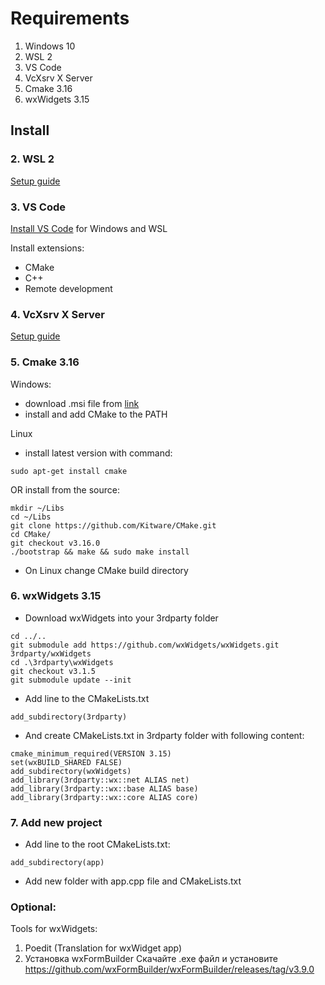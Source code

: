 # Requirements

1. Windows 10
2. WSL 2
3. VS Code
4. VcXsrv X Server
5. Cmake 3.16
6. wxWidgets 3.15

## Install

### 2. WSL 2

[Setup guide](https://docs.microsoft.com/en-us/windows/wsl/install-win10)

### 3. VS Code

[Install VS Code](https://code.visualstudio.com/) for Windows and WSL

Install extensions:
- CMake
- C++
- Remote development

### 4. VcXsrv X Server

[Setup guide](https://medium.com/javarevisited/using-wsl-2-with-x-server-linux-on-windows-a372263533c3)

### 5. Cmake 3.16

Windows:
- download .msi file from [link](https://github.com/Kitware/CMake/releases/tag/v3.16.8)
- install and add CMake to the PATH

Linux
- install latest version with command:
```
sudo apt-get install cmake
```
OR install from the source:
```
mkdir ~/Libs
cd ~/Libs
git clone https://github.com/Kitware/CMake.git
cd CMake/
git checkout v3.16.0
./bootstrap && make && sudo make install
```
- On Linux change CMake build directory

### 6. wxWidgets 3.15

- Download wxWidgets into your 3rdparty folder

```
cd ../..
git submodule add https://github.com/wxWidgets/wxWidgets.git  3rdparty/wxWidgets
cd .\3rdparty\wxWidgets
git checkout v3.1.5
git submodule update --init
```

- Add line to the CMakeLists.txt
```
add_subdirectory(3rdparty)
```
- And create CMakeLists.txt in 3rdparty folder with following content:
```
cmake_minimum_required(VERSION 3.15)
set(wxBUILD_SHARED FALSE)
add_subdirectory(wxWidgets)
add_library(3rdparty::wx::net ALIAS net)
add_library(3rdparty::wx::base ALIAS base)
add_library(3rdparty::wx::core ALIAS core)
```

### 7. Add new project

- Add line to the root CMakeLists.txt:
```
add_subdirectory(app)
```
- Add new folder with app.cpp file and CMakeLists.txt

### Optional:

Tools for wxWidgets:
1. Poedit (Translation for wxWidget app)
2. Установка wxFormBuilder
Скачайте .exe файл и установите
https://github.com/wxFormBuilder/wxFormBuilder/releases/tag/v3.9.0
